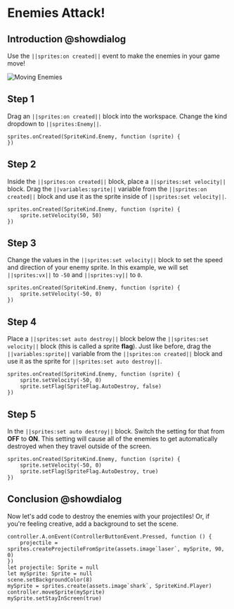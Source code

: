 # Enemies Attack!

## Introduction @showdialog

Use the ``||sprites:on created||`` event to make the enemies in your game move!

![Moving Enemies](/static/recipes/shark-splash/02-A-enemies.gif)

## Step 1

Drag an ``||sprites:on created||`` block into the workspace. Change the kind
dropdown to ``||sprites:Enemy||``.

```blocks
sprites.onCreated(SpriteKind.Enemy, function (sprite) {
})
```


## Step 2

Inside the ``||sprites:on created||`` block, place a ``||sprites:set velocity||`` block.
Drag the ``||variables:sprite||`` variable from the ``||sprites:on created||`` block and use it as the sprite inside of ``||sprites:set velocity||``.

```blocks
sprites.onCreated(SpriteKind.Enemy, function (sprite) {
    sprite.setVelocity(50, 50)
})
```

## Step 3

Change the values in the ``||sprites:set velocity||`` block to set the speed and direction of your
enemy sprite. In this example, we will set ``||sprites:vx||`` to `-50` and ``||sprites:vy||`` to `0`.

```blocks
sprites.onCreated(SpriteKind.Enemy, function (sprite) {
    sprite.setVelocity(-50, 0)
})
```

## Step 4

Place a ``||sprites:set auto destroy||`` block below the ``||sprites:set velocity||`` block (this is called a sprite **flag**).
Just like before, drag the ``||variables:sprite||`` variable from the ``||sprites:on created||`` block and use it as the sprite for ``||sprites:set auto destroy||``.


```blocks
sprites.onCreated(SpriteKind.Enemy, function (sprite) {
    sprite.setVelocity(-50, 0)
    sprite.setFlag(SpriteFlag.AutoDestroy, false)
})
```

## Step 5

In the ``||sprites:set auto destroy||`` block. Switch the setting for that from **OFF** to **ON**. This setting will cause all of the enemies to get automatically destroyed when they travel outside of the screen.

```blocks
sprites.onCreated(SpriteKind.Enemy, function (sprite) {
    sprite.setVelocity(-50, 0)
    sprite.setFlag(SpriteFlag.AutoDestroy, true)
})
```

## Conclusion @showdialog

Now let's add code to destroy the enemies with your projectiles! Or, if you're feeling creative, add a background to set the scene.




```template
controller.A.onEvent(ControllerButtonEvent.Pressed, function () {
    projectile = sprites.createProjectileFromSprite(assets.image`laser`, mySprite, 90, 0)
})
let projectile: Sprite = null
let mySprite: Sprite = null
scene.setBackgroundColor(8)
mySprite = sprites.create(assets.image`shark`, SpriteKind.Player)
controller.moveSprite(mySprite)
mySprite.setStayInScreen(true)
```


```assetjson